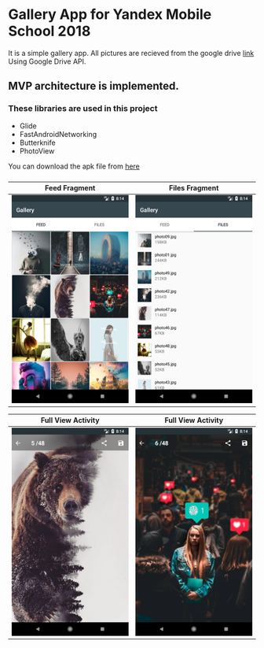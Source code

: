 # Gallery App for Yandex Mobile School 2018

It is a simple gallery app. All pictures are recieved from the google drive [link](https://drive.google.com/drive/u/0/folders/1TOHvGlY_RAlkBNRB7Fb4AduP6jKVWalA) Using Google Drive API.

## MVP architecture is implemented.

### These libraries are used in this project 

* Glide
* FastAndroidNetworking 
* Butterknife
* PhotoView
      
You can download the apk file from [here](https://drive.google.com/open?id=1GWUVz8l9X-5z5LSgFQEeSzLiA8Jo0utP)

###
Feed Fragment           |  Files Fragment
:-------------------------:|:-------------------------:
![](https://github.com/Azamat-21/GalleryApp_YandexMobileSchool/blob/master/Screenshot_1525533309.png)  |  ![](https://github.com/Azamat-21/GalleryApp_YandexMobileSchool/blob/master/Screenshot_1525533314.png)

Full View Activity           |  Full View Activity
:-------------------------:|:-------------------------:
![](https://github.com/Azamat-21/GalleryApp_YandexMobileSchool/blob/master/Screenshot_1525533322.png)  |  ![](https://github.com/Azamat-21/GalleryApp_YandexMobileSchool/blob/master/Screenshot_1525533326.png)


